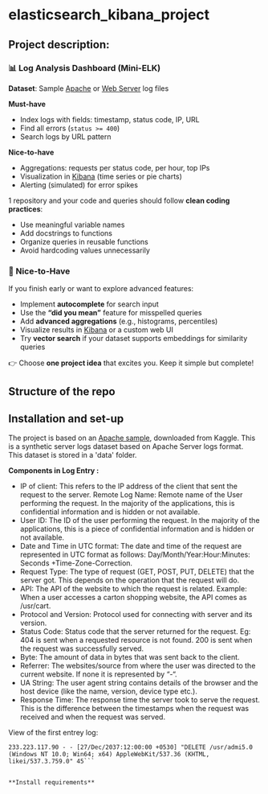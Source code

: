 # elasticsearch_kibana_project


## Project description:

### 📊 Log Analysis Dashboard (Mini-ELK)
**Dataset**: Sample [Apache](https://www.kaggle.com/datasets/vishnu0399/server-logs) or [Web Server](https://www.kaggle.com/datasets/eliasdabbas/web-server-access-logs) log files  

**Must-have**  
- Index logs with fields: timestamp, status code, IP, URL  
- Find all errors (`status >= 400`)  
- Search logs by URL pattern  

**Nice-to-have**  
- Aggregations: requests per status code, per hour, top IPs  
- Visualization in [Kibana](https://www.tutorialspoint.com/kibana/index.htm) (time series or pie charts)  
- Alerting (simulated) for error spikes  


1 repository and your code and queries should follow **clean coding practices**:  
- Use meaningful variable names  
- Add docstrings to functions  
- Organize queries in reusable functions  
- Avoid hardcoding values unnecessarily  

### 🌟 Nice-to-Have
If you finish early or want to explore advanced features:  
- Implement **autocomplete** for search input  
- Use the **“did you mean”** feature for misspelled queries  
- Add **advanced aggregations** (e.g., histograms, percentiles)  
- Visualize results in [Kibana](https://www.tutorialspoint.com/kibana/index.htm) or a custom web UI  
- Try **vector search** if your dataset supports embeddings for similarity queries  



👉 Choose **one project idea** that excites you. Keep it simple but complete!  



## Structure of the repo





## Installation and set-up

The project is based on an [Apache sample](https://www.kaggle.com/datasets/vishnu0399/server-logs), downloaded from Kaggle. This is a synthetic server logs dataset based on Apache Server logs format.  
This dataset is stored in a 'data' folder.

**Components in Log Entry :**  
- IP of client: This refers to the IP address of the client that sent the request to the server.
Remote Log Name: Remote name of the User performing the request. In the majority of the applications, this is confidential information and is hidden or not available.  
- User ID: The ID of the user performing the request. In the majority of the applications, this is a piece of confidential information and is hidden or not available.  
- Date and Time in UTC format: The date and time of the request are represented in UTC format as follows: Day/Month/Year:Hour:Minutes: Seconds +Time-Zone-Correction. 
- Request Type: The type of request (GET, POST, PUT, DELETE) that the server got. This depends on the operation that the request will do.  
- API: The API of the website to which the request is related. Example: When a user accesses a carton shopping website, the API comes as /usr/cart.  
- Protocol and Version: Protocol used for connecting with server and its version.  
- Status Code: Status code that the server returned for the request. Eg: 404 is sent when a requested resource is not found. 200 is sent when the request was successfully served.  
- Byte: The amount of data in bytes that was sent back to the client.  
- Referrer: The websites/source from where the user was directed to the current website. If none it is represented by “-“.  
- UA String: The user agent string contains details of the browser and the host device (like the name, version, device type etc.).  
- Response Time: The response time the server took to serve the request. This is the difference between the timestamps when the request was received and when the request was served.

View of the first entrey log:  
```/bash 
233.223.117.90 - - [27/Dec/2037:12:00:00 +0530] "DELETE /usr/admi5.0 (Windows NT 10.0; Win64; x64) AppleWebKit/537.36 (KHTML, likei/537.3.759.0" 45```


**Install requirements**

